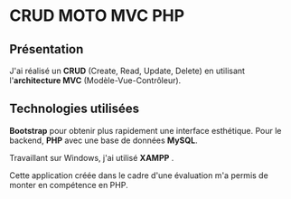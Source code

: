  # CRUD MOTO MVC PHP

## Présentation

J'ai réalisé un **CRUD** (Create, Read, Update, Delete) en utilisant l'**architecture MVC** (Modèle-Vue-Contrôleur). 

## Technologies utilisées

**Bootstrap** pour obtenir plus rapidement une interface esthétique.
Pour le backend, **PHP** avec une base de données **MySQL**. 

Travaillant sur Windows, j'ai utilisé **XAMPP** .

Cette application créée dans le cadre d'une évaluation m'a permis de monter en compétence en PHP.



